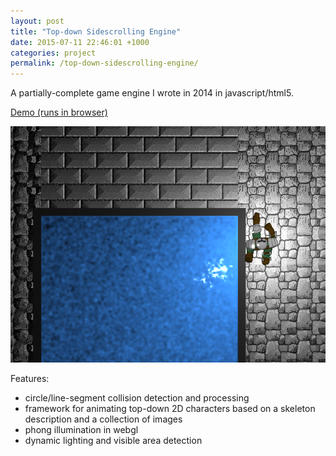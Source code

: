 ```yaml
---
layout: post
title: "Top-down Sidescrolling Engine"
date: 2015-07-11 22:46:01 +1000
categories: project
permalink: /top-down-sidescrolling-engine/
---
```


A partially-complete game engine I wrote in 2014 in javascript/html5.

[Demo (runs in browser)](https://games.gridbugs.org/top-down-sidescrolling-engine)

![top-down-sidescrolling-screenshot](/images/top-down-sidescrolling-engine/screenshot.png)

Features:

- circle/line-segment collision detection and processing
- framework for animating top-down 2D characters based on a skeleton description and a collection of images
- phong illumination in webgl
- dynamic lighting and visible area detection
